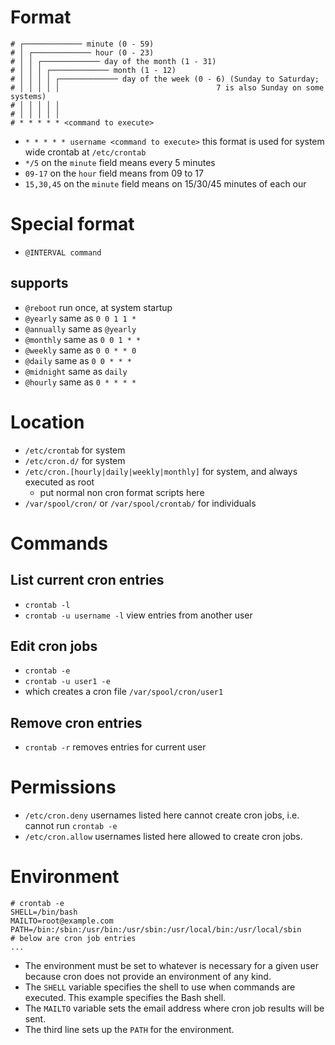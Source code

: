 # Format
```
# ┌───────────── minute (0 - 59)
# │ ┌───────────── hour (0 - 23)
# │ │ ┌───────────── day of the month (1 - 31)
# │ │ │ ┌───────────── month (1 - 12)
# │ │ │ │ ┌───────────── day of the week (0 - 6) (Sunday to Saturday;
# │ │ │ │ │                                   7 is also Sunday on some systems)
# │ │ │ │ │
# │ │ │ │ │
# * * * * * <command to execute>
```
- `* * * * * username <command to execute>` this format is used for system wide crontab at `/etc/crontab`
- `*/5` on the `minute` field means every 5 minutes
- `09-17` on the `hour` field means from 09 to 17
- `15,30,45` on the `minute` field means on 15/30/45 minutes of each our

# Special format
- `@INTERVAL command`
## supports
- `@reboot` run once, at system startup
- `@yearly` same as `0 0 1 1 *`
- `@annually` same as `@yearly`
- `@monthly` same as `0 0 1 * *`
- `@weekly` same as `0 0 * * 0`
- `@daily` same as `0 0 * * *`
- `@midnight` same as `daily`
- `@hourly` same as `0 * * * *`

# Location
- `/etc/crontab` for system
- `/etc/cron.d/` for system
- `/etc/cron.[hourly|daily|weekly|monthly]` for system, and always executed as root
  - put normal non cron format scripts here
- `/var/spool/cron/` or `/var/spool/crontab/` for individuals

# Commands
## List current cron entries
- `crontab -l`
- `crontab -u username -l` view entries from another user
## Edit cron jobs
- `crontab -e`
- `crontab -u user1 -e`
- which creates a cron file `/var/spool/cron/user1`
## Remove cron entries
- `crontab -r` removes entries for current user

# Permissions
- `/etc/cron.deny` usernames listed here cannot create cron jobs, i.e. cannot run `crontab -e`
- `/etc/cron.allow` usernames listed here allowed to create cron jobs.

# Environment
```
# crontab -e
SHELL=/bin/bash
MAILTO=root@example.com
PATH=/bin:/sbin:/usr/bin:/usr/sbin:/usr/local/bin:/usr/local/sbin
# below are cron job entries
...
```
- The environment must be set to whatever is necessary for a given user because cron does not provide an environment of any kind.
- The `SHELL` variable specifies the shell to use when commands are executed. This example specifies the Bash shell.
- The `MAILTO` variable sets the email address where cron job results will be sent.
- The third line sets up the `PATH` for the environment.
